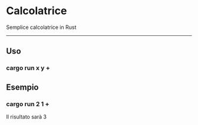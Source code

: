# Calcolatrice
Semplice calcolatrice in Rust

---------
## Uso
### cargo run  x y +

## Esempio
### cargo run 2 1 +

Il risultato sarà 3
